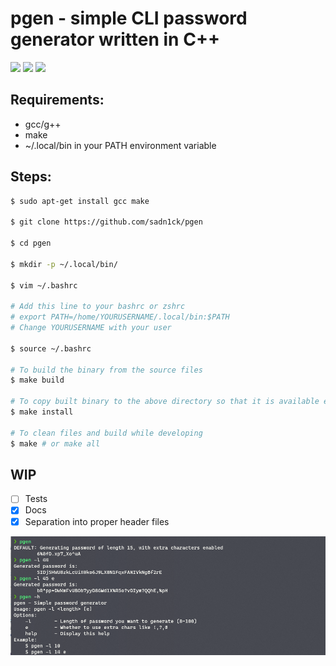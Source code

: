 # pgen - simple CLI password generator written in C++

<img src="https://forthebadge.com/images/badges/made-with-c-plus-plus.svg">
<img src="https://forthebadge.com/images/badges/uses-git.svg">
<img src="https://forthebadge.com/images/badges/powered-by-electricity.svg">


## Requirements: 
- gcc/g++
- make
- ~/.local/bin in your PATH environment variable

## Steps:
```bash
$ sudo apt-get install gcc make

$ git clone https://github.com/sadn1ck/pgen

$ cd pgen

$ mkdir -p ~/.local/bin/

$ vim ~/.bashrc

# Add this line to your bashrc or zshrc
# export PATH=/home/YOURUSERNAME/.local/bin:$PATH
# Change YOURUSERNAME with your user

$ source ~/.bashrc

# To build the binary from the source files
$ make build

# To copy built binary to the above directory so that it is available everywhere
$ make install

# To clean files and build while developing
$ make # or make all
```

## WIP
- [ ] Tests
- [x] Docs 
- [x] Separation into proper header files

<img src="images/screen.png">